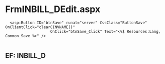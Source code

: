 # FrmINBILL_DEdit.aspx

```
  <asp:Button ID="btnSave" runat="server" CssClass="ButtonSave" OnClientClick="clearCINVNAME()"
                    OnClick="btnSave_Click" Text="<%$ Resources:Lang, Common_Save %>" />
            
```
## EF: INBILL_D
